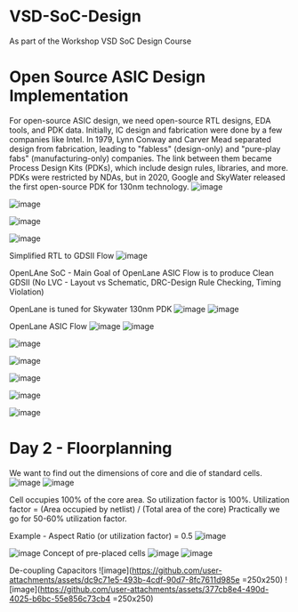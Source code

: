 # VSD-SoC-Design
As part of the Workshop VSD SoC Design Course

# Open Source ASIC Design Implementation
For open-source ASIC design, we need open-source RTL designs, EDA tools, and PDK data. Initially, IC design and fabrication were done by a few companies like Intel. In 1979, Lynn Conway and Carver Mead separated design from fabrication, leading to "fabless" (design-only) and "pure-play fabs" (manufacturing-only) companies. The link between them became Process Design Kits (PDKs), which include design rules, libraries, and more. PDKs were restricted by NDAs, but in 2020, Google and SkyWater released the first open-source PDK for 130nm technology.
![image](https://github.com/user-attachments/assets/e94b1c5a-5e51-40b4-bb47-6633115abf76)

![image](https://github.com/user-attachments/assets/fec528c9-be35-436d-b448-82ea3c9e8e81)

![image](https://github.com/user-attachments/assets/4e76b484-d85c-4083-8d99-1b7bbd87b0f1)

![image](https://github.com/user-attachments/assets/8b928e35-29d7-4d3b-9ae9-a4b8f2446cdd)

Simplified RTL to GDSII Flow
![image](https://github.com/user-attachments/assets/8d48bd4f-00e8-46ae-a130-7322b6b64ea5)

OpenLAne SoC -
Main Goal of OpenLane ASIC Flow is to produce Clean GDSII (No LVC - Layout vs Schematic, DRC-Design Rule Checking, Timing Violation)

OpenLane is tuned for Skywater 130nm PDK
![image](https://github.com/user-attachments/assets/b3a11f7c-f1e3-4ca0-b048-b8e5b0a9e44b)
![image](https://github.com/user-attachments/assets/16010a59-1c92-4b62-8b66-46f60cbd5f9b)

OpenLane ASIC Flow
![image](https://github.com/user-attachments/assets/710580c7-4ba1-495d-8d2e-64b6654e902c)
![image](https://github.com/user-attachments/assets/ca91f45a-8b4c-4c45-a021-342fb412148a)

![image](https://github.com/user-attachments/assets/4f09af0e-c2ca-46ba-8453-7b88ae26ac0f)

![image](https://github.com/user-attachments/assets/fc2e40bd-5395-4154-bc20-c2becac84a87)

![image](https://github.com/user-attachments/assets/f4c210c8-23f3-48dd-823a-92e2615ebbb8)

![image](https://github.com/user-attachments/assets/89ce5bb9-933d-471e-8df8-c03259956cc5)

![image](https://github.com/user-attachments/assets/f2300c92-99ff-4219-9c7c-89031172f35c)

# Day 2 - Floorplanning
 We want to find out the dimensions of core and die of standard cells.
 ![image](https://github.com/user-attachments/assets/4792fd5a-fd93-4ebe-a8cf-5f128a93e556)    ![image](https://github.com/user-attachments/assets/9420efd4-27a9-420f-8d4e-5b886f6a1e1e)

Cell occupies 100% of the core area. So utilization factor is 100%.
Utilization factor = (Area occupied by netlist) / (Total area of the core)
Practically we go for 50-60% utilization factor.

Example - Aspect Ratio (or utilization factor) = 0.5
![image](https://github.com/user-attachments/assets/71b73682-95f4-41b6-8d41-abc927fefb05)

![image](https://github.com/user-attachments/assets/c25f1fdf-4a88-4bd7-9888-0860260791da)
Concept of pre-placed cells
![image](https://github.com/user-attachments/assets/da17e9a8-17c0-416b-a081-9113794f327b)
![image](https://github.com/user-attachments/assets/439421a0-cc4a-4c2a-8ff1-b6fbbe30ac49)

De-coupling Capacitors
![image](https://github.com/user-attachments/assets/dc9c71e5-493b-4cdf-90d7-8fc7611d985e =250x250)
![image](https://github.com/user-attachments/assets/377cb8e4-490d-4025-b6bc-55e856c73cb4 =250x250)




 








